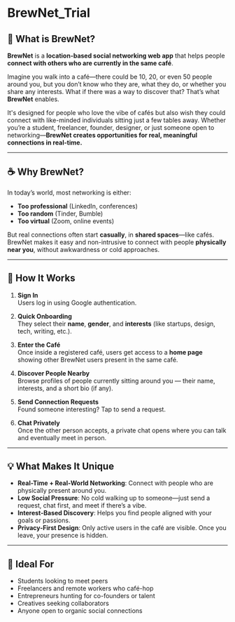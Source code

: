# BrewNet_Trial

## 🧠 What is BrewNet?

**BrewNet** is a **location-based social networking web app** that helps people **connect with others who are currently in the same café**.

Imagine you walk into a café—there could be 10, 20, or even 50 people around you, but you don’t know who they are, what they do, or whether you share any interests. What if there was a way to discover that? That’s what **BrewNet** enables.

It's designed for people who love the vibe of cafés but also wish they could connect with like-minded individuals sitting just a few tables away. Whether you’re a student, freelancer, founder, designer, or just someone open to networking—**BrewNet creates opportunities for real, meaningful connections in real-time.**

---

## ☕ Why BrewNet?

In today’s world, most networking is either:
- **Too professional** (LinkedIn, conferences)
- **Too random** (Tinder, Bumble)
- **Too virtual** (Zoom, online events)

But real connections often start **casually**, in **shared spaces**—like cafés. BrewNet makes it easy and non-intrusive to connect with people **physically near you**, without awkwardness or cold approaches.

---

## 📲 How It Works

1. **Sign In**  
   Users log in using Google authentication.

2. **Quick Onboarding**  
   They select their **name**, **gender**, and **interests** (like startups, design, tech, writing, etc.).

3. **Enter the Café**  
   Once inside a registered café, users get access to a **home page** showing other BrewNet users present in the same café.

4. **Discover People Nearby**  
   Browse profiles of people currently sitting around you — their name, interests, and a short bio (if any).

5. **Send Connection Requests**  
   Found someone interesting? Tap to send a request.

6. **Chat Privately**  
   Once the other person accepts, a private chat opens where you can talk and eventually meet in person.

---

## 💡 What Makes It Unique

- **Real-Time + Real-World Networking**: Connect with people who are physically present around you.
- **Low Social Pressure**: No cold walking up to someone—just send a request, chat first, and meet if there’s a vibe.
- **Interest-Based Discovery**: Helps you find people aligned with your goals or passions.
- **Privacy-First Design**: Only active users in the café are visible. Once you leave, your presence is hidden.

---

## 🎯 Ideal For

- Students looking to meet peers  
- Freelancers and remote workers who café-hop  
- Entrepreneurs hunting for co-founders or talent  
- Creatives seeking collaborators  
- Anyone open to organic social connections

